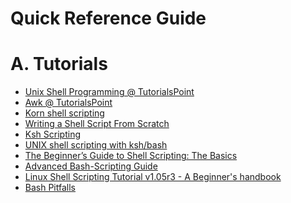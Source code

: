Quick Reference Guide
=====================

# A. Tutorials

- [Unix Shell Programming @ TutorialsPoint](http://www.tutorialspoint.com/unix/unix-what-is-shell.htm)
- [Awk @ TutorialsPoint](http://www.tutorialspoint.com/awk/index.htm)
- [Korn shell scripting](http://www.ibm.com/developerworks/aix/library/au-kornshellscripting/index.html?S_TACT=105AGX20&S_CMP=Cyberciti.biz) 
- [Writing a Shell Script From Scratch](http://code.tutsplus.com/tutorials/writing-a-shell-script-from-scratch--net-31426) 
- [Ksh Scripting](http://www.well.ox.ac.uk/~johnb/comp/unix/ksh.html) 
- [UNIX shell scripting with ksh/bash](https://www.dartmouth.edu/~rc/classes/ksh/) 
- [The Beginner’s Guide to Shell Scripting: The Basics](http://www.howtogeek.com/67469/the-beginners-guide-to-shell-scripting-the-basics/) 
- [Advanced Bash-Scripting Guide](http://tldp.org/LDP/abs/html/)
- [Linux Shell Scripting Tutorial v1.05r3 - A Beginner's handbook](http://www.freeos.com/guides/lsst/ "Linux Shell Scripting Tutorial v1.05r3")
- [Bash Pitfalls](http://mywiki.wooledge.org/BashPitfalls)
